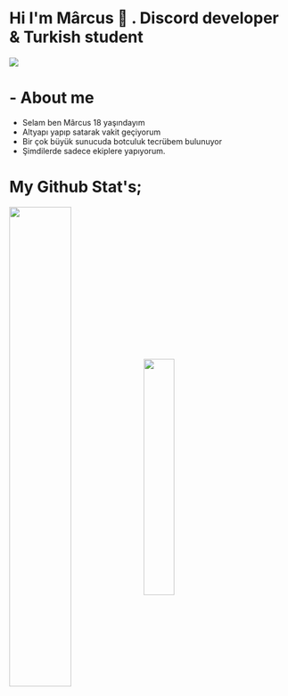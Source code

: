 

# Hi I'm Mârcus 👋 . Discord developer & Turkish student 

#### ![](https://komarev.com/ghpvc/?username=your-github-Marcuslooo&color=511616)

# - About me
- Selam ben Mârcus 18 yaşındayım
- Altyapı yapıp satarak vakit geçiyorum
- Bir çok büyük sunucuda botculuk tecrübem bulunuyor
- Şimdilerde sadece ekiplere yapıyorum.

# My Github Stat's;
<img width="47%" align="middle" src="https://github-readme-stats.vercel.app/api?username=Marcuslooo&show_icons=true&hide_title=true&theme=merko">
<img width="33%" align="middle" src="https://github-readme-stats.vercel.app/api/top-langs/?username=Marcuslooo&show_icons=true&hide_title=true&theme=merko">

